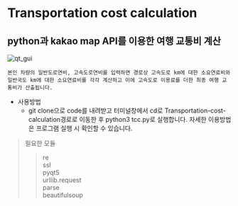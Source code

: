 # Transportation cost calculation

## python과 kakao map API를 이용한 여행 교통비 계산
![qt_gui](https://user-images.githubusercontent.com/63433646/110193207-19dbad80-7e76-11eb-8244-97e36fd19056.png)

	본인 차량의 일반도로연비, 고속도로연비를 입력하면 경로상 고속도로 km에 대한 소요연료비와 
	일반국도 km에 대한 소요연료비를 각각 계산하고 이에 고속도로 이용료를 더한 최종 여행 교통비가 산출됩니다.

* 사용방법
	* git clone으로 code를 내려받고 터미널창에서 cd로 Transportation-cost-calculation경로로 이동한 후 python3 tcc.py로 실행합니다. 자세한 이용방법은 프로그램 실행 시 확인할 수 있습니다.

> 필요한 모듈   
>> re   
>> ssl   
>> pyqt5   
>> urllib.request   
>> parse   
>> beautifulsoup   
